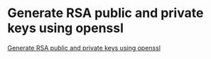 # Generate RSA public and private keys using openssl
[Generate RSA public and private keys using openssl](https://aiwithcloud.com/2022/09/19/generate_rsa_public_and_private_keys_using_openssl/)